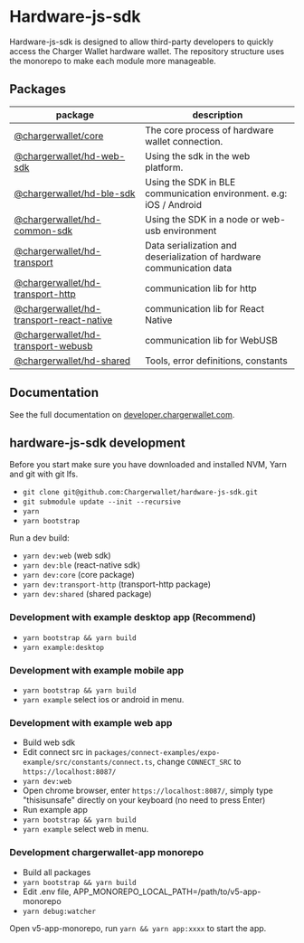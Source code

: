 # Hardware-js-sdk

Hardware-js-sdk is designed to allow third-party developers to quickly access the Charger Wallet  hardware wallet. The repository structure uses the monorepo to make each module more manageable.

## Packages

| package                                                                     | description                                                           |
| --------------------------------------------------------------------------- | --------------------------------------------------------------------- |
| [@chargerwallet/core](./packages/core)                                           | The core process of hardware wallet connection.                       |
| [@chargerwallet/hd-web-sdk](./packages/hd-web-sdk)                               | Using the sdk in the web platform.                                    |
| [@chargerwallet/hd-ble-sdk](./packages/hd-ble-sdk)                               | Using the SDK in BLE communication environment. e.g: iOS / Android    |
| [@chargerwallet/hd-common-sdk](./packages/hd-common-connect-sdk)                 | Using the SDK in a node or web-usb environment                        |
| [@chargerwallet/hd-transport](./packages/hd-transport)                           | Data serialization and deserialization of hardware communication data |
| [@chargerwallet/hd-transport-http](./packages/hd-transport-http)                 | communication lib for http                                            |
| [@chargerwallet/hd-transport-react-native](./packages/hd-transport-react-native) | communication lib for React Native                                    |
| [@chargerwallet/hd-transport-webusb](./packages/hd-transport-webusb)             | communication lib for WebUSB                                          |
| [@chargerwallet/hd-shared](./packages/shared)                                    | Tools, error definitions, constants                                   |

## Documentation

See the full documentation on [developer.chargerwallet.com](https://developer.chargerwallet.com/connect-to-hardware/hardware-sdk).

## hardware-js-sdk development

Before you start make sure you have downloaded and installed NVM, Yarn and git with git lfs.

- `git clone git@github.com:Chargerwallet/hardware-js-sdk.git`
- `git submodule update --init --recursive`
- `yarn`
- `yarn bootstrap`

Run a dev build:

- `yarn dev:web` (web sdk)
- `yarn dev:ble` (react-native sdk)
- `yarn dev:core` (core package)
- `yarn dev:transport-http` (transport-http package)
- `yarn dev:shared` (shared package)

### Development with example desktop app (Recommend)
- `yarn bootstrap && yarn build`
- `yarn example:desktop`

### Development with example mobile app
- `yarn bootstrap && yarn build`
- `yarn example` select ios or android in menu.

### Development with example web app
- Build web sdk
- Edit connect src in `packages/connect-examples/expo-example/src/constants/connect.ts`, change `CONNECT_SRC` to `https://localhost:8087/`
- `yarn dev:web`
- Open chrome browser, enter `https://localhost:8087/`, simply type "thisisunsafe" directly on your keyboard (no need to press Enter)
- Run example app
- `yarn bootstrap && yarn build`
- `yarn example` select web in menu.

### Development chargerwallet-app monorepo

- Build all packages
- `yarn bootstrap && yarn build`
- Edit .env file, APP_MONOREPO_LOCAL_PATH=/path/to/v5-app-monorepo
- `yarn debug:watcher`

Open v5-app-monorepo, run `yarn && yarn app:xxxx` to start the app.
